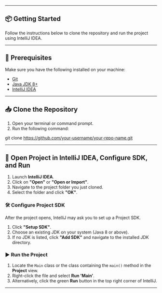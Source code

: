 
---

## 📦 Getting Started

Follow the instructions below to clone the repository and run the project using IntelliJ IDEA.

---

## 🔧 Prerequisites

Make sure you have the following installed on your machine:

- [Git](https://git-scm.com/)
- [Java JDK 8+](https://www.oracle.com/java/technologies/javase-downloads.html)
- [IntelliJ IDEA](https://www.jetbrains.com/idea/)

---

## 📥 Clone the Repository

1. Open your terminal or command prompt.
2. Run the following command:

git clone https://github.com/your-username/your-repo-name.git

---

## 🚀 **Open Project in IntelliJ IDEA, Configure SDK, and Run**

1. Launch **IntelliJ IDEA**.
2. Click on **"Open"** or **"Open or Import"**.
3. Navigate to the project folder you just cloned.
4. Select the folder and click **"OK"**.

### 🛠️ **Configure Project SDK**

After the project opens, IntelliJ may ask you to set up a Project SDK.

1. Click **"Setup SDK"**.
2. Choose an existing JDK on your system (Java 8 or above).
3. If no JDK is listed, click **"Add SDK"** and navigate to the installed JDK directory.

### ▶️ **Run the Project**

1. Locate the `Main` class or the class containing the `main()` method in the **Project** view.
2. Right-click the file and select **Run 'Main'**.
3. Alternatively, click the green **Run** button in the top right corner of IntelliJ.

---


